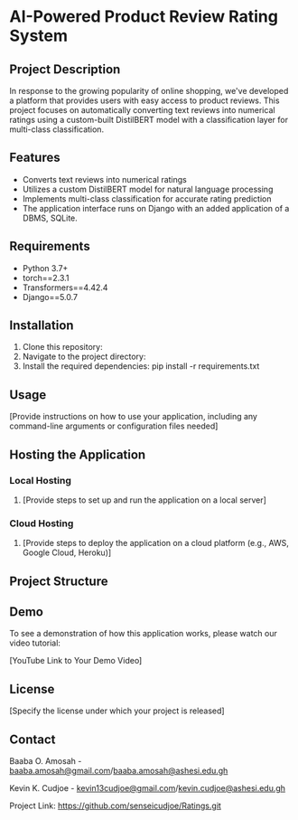 # AI-Powered Product Review Rating System

## Project Description

In response to the growing popularity of online shopping, we've developed a platform that provides users with easy access to product reviews. This project focuses on automatically converting text reviews into numerical ratings using a custom-built DistilBERT model with a classification layer for multi-class classification.

## Features

- Converts text reviews into numerical ratings
- Utilizes a custom DistilBERT model for natural language processing
- Implements multi-class classification for accurate rating prediction
- The application interface runs on Django with an added application of a DBMS, SQLite.

## Requirements

- Python 3.7+
- torch==2.3.1
- Transformers==4.42.4
- Django==5.0.7

## Installation

1. Clone this repository:
2. Navigate to the project directory:
3. Install the required dependencies: pip install -r requirements.txt

## Usage

[Provide instructions on how to use your application, including any command-line arguments or configuration files needed]

## Hosting the Application

### Local Hosting

1. [Provide steps to set up and run the application on a local server]

### Cloud Hosting

1. [Provide steps to deploy the application on a cloud platform (e.g., AWS, Google Cloud, Heroku)]

## Project Structure



## Demo

To see a demonstration of how this application works, please watch our video tutorial:

[YouTube Link to Your Demo Video]

## License

[Specify the license under which your project is released]

## Contact

Baaba O. Amosah - baaba.amosah@gmail.com/baaba.amosah@ashesi.edu.gh

Kevin K. Cudjoe - kevin13cudjoe@gmail.com/kevin.cudjoe@ashesi.edu.gh

Project Link: https://github.com/senseicudjoe/Ratings.git

